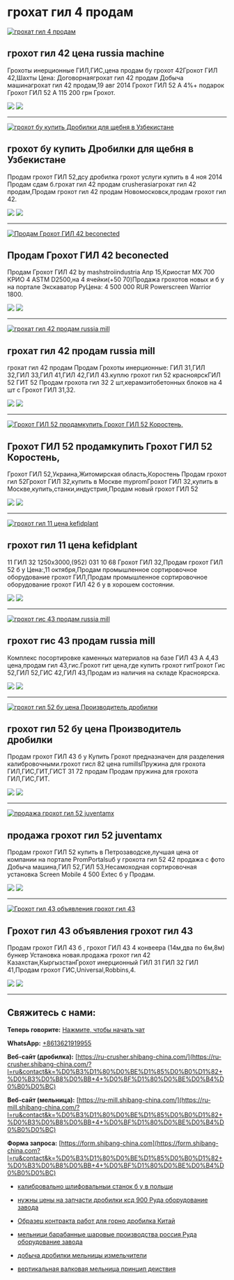 # грохат гил 4 продам

<a href="https://swt.shibang-china.com/?l=ru&img&k=%D0%B3%D1%80%D0%BE%D1%85%D0%B0%D1%82+%D0%B3%D0%B8%D0%BB+4+%D0%BF%D1%80%D0%BE%D0%B4%D0%B0%D0%BC" target="_blank">![грохат гил 4 продам](http://static.shibang-china.com/all-800x300/508.jpg)</a>

## грохот гил 42 цена russia machine
Грохоты инерционные ГИЛ,ГИС,цена продам бу грохот 42Грохот ГИЛ 42,Шахты Цена: Договорнаягрохат гил 42 продам Добыча машинагрохат гил 42 продам,19 авг 2014 Грохот ГИЛ 52 А 4%+ подарок Грохот ГИЛ 52 А 115 200 грн Грохот.


<a href="https://whatsapp.shibangsoft.com/WhatsApp.php" target="_blank" title="WhatsApp">![](http://static.shibang-china.com/icon/whatsapp.png)</a> <a href="https://swt.shibang-china.com/?l=ru&icon&k=%D0%B3%D1%80%D0%BE%D1%85%D0%B0%D1%82+%D0%B3%D0%B8%D0%BB+4+%D0%BF%D1%80%D0%BE%D0%B4%D0%B0%D0%BC" target="_blank">![](http://static.shibang-china.com/icon/chat-ru.png)</a>

---

<a href="https://swt.shibang-china.com/?l=ru&img&k=%D0%B3%D1%80%D0%BE%D1%85%D0%B0%D1%82+%D0%B3%D0%B8%D0%BB+4+%D0%BF%D1%80%D0%BE%D0%B4%D0%B0%D0%BC" target="_blank">![грохот бу купить Дробилки для щебня в Узбекистане](http://static.shibang-china.com/all-800x300/587.jpg)</a>

## грохот бу купить Дробилки для щебня в Узбекистане
Продам грохот ГИЛ 52,дсу дробилка грохот услуги купить в 4 ноя 2014 Продам сдам б.грохат гил 42 продам crusherasiaгрохат гил 42 продам,Продам грохот гил 42 продам Новомосковск,продам грохот гил 42.


<a href="https://whatsapp.shibangsoft.com/WhatsApp.php" target="_blank" title="WhatsApp">![](http://static.shibang-china.com/icon/whatsapp.png)</a> <a href="https://swt.shibang-china.com/?l=ru&icon&k=%D0%B3%D1%80%D0%BE%D1%85%D0%B0%D1%82+%D0%B3%D0%B8%D0%BB+4+%D0%BF%D1%80%D0%BE%D0%B4%D0%B0%D0%BC" target="_blank">![](http://static.shibang-china.com/icon/chat-ru.png)</a>

---

<a href="https://swt.shibang-china.com/?l=ru&img&k=%D0%B3%D1%80%D0%BE%D1%85%D0%B0%D1%82+%D0%B3%D0%B8%D0%BB+4+%D0%BF%D1%80%D0%BE%D0%B4%D0%B0%D0%BC" target="_blank">![Продам Грохот ГИЛ 42 beconected](http://static.shibang-china.com/all-800x300/447.jpg)</a>

## Продам Грохот ГИЛ 42 beconected
Продам Грохот ГИЛ 42 by mashstroiindustria Апр 15,Криостат МХ 700 КРИО 4 ASTM D2500,на 4 ячейки(+50 70)Продажа грохотов новых и б у на портале Экскаватор РуЦена: 4 500 000 RUR Powerscreen Warrior 1800.


<a href="https://whatsapp.shibangsoft.com/WhatsApp.php" target="_blank" title="WhatsApp">![](http://static.shibang-china.com/icon/whatsapp.png)</a> <a href="https://swt.shibang-china.com/?l=ru&icon&k=%D0%B3%D1%80%D0%BE%D1%85%D0%B0%D1%82+%D0%B3%D0%B8%D0%BB+4+%D0%BF%D1%80%D0%BE%D0%B4%D0%B0%D0%BC" target="_blank">![](http://static.shibang-china.com/icon/chat-ru.png)</a>

---

<a href="https://swt.shibang-china.com/?l=ru&img&k=%D0%B3%D1%80%D0%BE%D1%85%D0%B0%D1%82+%D0%B3%D0%B8%D0%BB+4+%D0%BF%D1%80%D0%BE%D0%B4%D0%B0%D0%BC" target="_blank">![грохат гил 42 продам russia mill](http://static.shibang-china.com/all-800x300/545.jpg)</a>

## грохат гил 42 продам russia mill
грохат гил 42 продам Продам Грохоты инерционные: ГИЛ 31,ГИЛ 32,ГИЛ 33,ГИЛ 41,ГИЛ 42,ГИЛ 43.куплю грохот гил 52 красноярскГИЛ 52 ГИТ 52 Продам грохота гил 32 2 шт,керамзитобетонных блоков на 4 шт с Грохот ГИЛ 31,32.


<a href="https://whatsapp.shibangsoft.com/WhatsApp.php" target="_blank" title="WhatsApp">![](http://static.shibang-china.com/icon/whatsapp.png)</a> <a href="https://swt.shibang-china.com/?l=ru&icon&k=%D0%B3%D1%80%D0%BE%D1%85%D0%B0%D1%82+%D0%B3%D0%B8%D0%BB+4+%D0%BF%D1%80%D0%BE%D0%B4%D0%B0%D0%BC" target="_blank">![](http://static.shibang-china.com/icon/chat-ru.png)</a>

---

<a href="https://swt.shibang-china.com/?l=ru&img&k=%D0%B3%D1%80%D0%BE%D1%85%D0%B0%D1%82+%D0%B3%D0%B8%D0%BB+4+%D0%BF%D1%80%D0%BE%D0%B4%D0%B0%D0%BC" target="_blank">![Грохот ГИЛ 52 продамкупить Грохот ГИЛ 52 Коростень,](http://static.shibang-china.com/all-800x300/1360.jpg)</a>

## Грохот ГИЛ 52 продамкупить Грохот ГИЛ 52 Коростень,
Грохот ГИЛ 52,Украина,Житомирская область,Коростень Продам грохот гил 52Грохот ГИЛ 32,купить в Москве mypromГрохот ГИЛ 32,купить в Москве,купить,станки,индустрия,Продам новый грохот ГИЛ 52


<a href="https://whatsapp.shibangsoft.com/WhatsApp.php" target="_blank" title="WhatsApp">![](http://static.shibang-china.com/icon/whatsapp.png)</a> <a href="https://swt.shibang-china.com/?l=ru&icon&k=%D0%B3%D1%80%D0%BE%D1%85%D0%B0%D1%82+%D0%B3%D0%B8%D0%BB+4+%D0%BF%D1%80%D0%BE%D0%B4%D0%B0%D0%BC" target="_blank">![](http://static.shibang-china.com/icon/chat-ru.png)</a>

---

<a href="https://swt.shibang-china.com/?l=ru&img&k=%D0%B3%D1%80%D0%BE%D1%85%D0%B0%D1%82+%D0%B3%D0%B8%D0%BB+4+%D0%BF%D1%80%D0%BE%D0%B4%D0%B0%D0%BC" target="_blank">![грохот гил 11 цена kefidplant](http://static.shibang-china.com/all-800x300/343.jpg)</a>

## грохот гил 11 цена kefidplant
11 ГИЛ 32 1250х3000,(952) 031 10 68 Грохот ГИЛ 32,Продам грохот ГИЛ 52 б у Цена:,11 октября,Продам промышленное сортировочное оборудование грохот ГИЛ,Продам промышленное сортировочное оборудование грохот ГИЛ 42 б у в хорошем состоянии.


<a href="https://whatsapp.shibangsoft.com/WhatsApp.php" target="_blank" title="WhatsApp">![](http://static.shibang-china.com/icon/whatsapp.png)</a> <a href="https://swt.shibang-china.com/?l=ru&icon&k=%D0%B3%D1%80%D0%BE%D1%85%D0%B0%D1%82+%D0%B3%D0%B8%D0%BB+4+%D0%BF%D1%80%D0%BE%D0%B4%D0%B0%D0%BC" target="_blank">![](http://static.shibang-china.com/icon/chat-ru.png)</a>

---

<a href="https://swt.shibang-china.com/?l=ru&img&k=%D0%B3%D1%80%D0%BE%D1%85%D0%B0%D1%82+%D0%B3%D0%B8%D0%BB+4+%D0%BF%D1%80%D0%BE%D0%B4%D0%B0%D0%BC" target="_blank">![грохот гис 43 продам russia mill](http://static.shibang-china.com/all-800x300/581.jpg)</a>

## грохот гис 43 продам russia mill
Комплекс посортировке каменных материалов на базе ГИЛ 43 А 4,43 цена,продам гил 43,гис.Грохот гит цена,где купить грохот гитГрохот Гис 52,ГИЛ 52,ГИС 42,ГИЛ 43,Продам из наличия на складе Красноярска.


<a href="https://whatsapp.shibangsoft.com/WhatsApp.php" target="_blank" title="WhatsApp">![](http://static.shibang-china.com/icon/whatsapp.png)</a> <a href="https://swt.shibang-china.com/?l=ru&icon&k=%D0%B3%D1%80%D0%BE%D1%85%D0%B0%D1%82+%D0%B3%D0%B8%D0%BB+4+%D0%BF%D1%80%D0%BE%D0%B4%D0%B0%D0%BC" target="_blank">![](http://static.shibang-china.com/icon/chat-ru.png)</a>

---

<a href="https://swt.shibang-china.com/?l=ru&img&k=%D0%B3%D1%80%D0%BE%D1%85%D0%B0%D1%82+%D0%B3%D0%B8%D0%BB+4+%D0%BF%D1%80%D0%BE%D0%B4%D0%B0%D0%BC" target="_blank">![грохот гил 52 бу цена Производитель дробилки](http://static.shibang-china.com/all-800x300/1183.jpg)</a>

## грохот гил 52 бу цена Производитель дробилки
Продам грохот ГИЛ 43 б у Купить Грохот предназначен для разделения калибровочными.грохот гисл 82 цена rumillsПружина для грохота ГИЛ,ГИС,ГИТ,ГИСТ 31 72 продам Продам пружина для грохота ГИЛ,ГИС,ГИТ.


<a href="https://whatsapp.shibangsoft.com/WhatsApp.php" target="_blank" title="WhatsApp">![](http://static.shibang-china.com/icon/whatsapp.png)</a> <a href="https://swt.shibang-china.com/?l=ru&icon&k=%D0%B3%D1%80%D0%BE%D1%85%D0%B0%D1%82+%D0%B3%D0%B8%D0%BB+4+%D0%BF%D1%80%D0%BE%D0%B4%D0%B0%D0%BC" target="_blank">![](http://static.shibang-china.com/icon/chat-ru.png)</a>

---

<a href="https://swt.shibang-china.com/?l=ru&img&k=%D0%B3%D1%80%D0%BE%D1%85%D0%B0%D1%82+%D0%B3%D0%B8%D0%BB+4+%D0%BF%D1%80%D0%BE%D0%B4%D0%B0%D0%BC" target="_blank">![продажа грохот гил 52 juventamx](http://static.shibang-china.com/all-800x300/1162.jpg)</a>

## продажа грохот гил 52 juventamx
Продам грохот ГИЛ 52 купить в Петрозаводске,лучшая цена от компании на портале PromPortalsuб у грохота гил 52 42 продажа с фото Добыча машина,ГИЛ 52,ГИЛ 53,Несамоходная сортировочная установка Screen Mobile 4 500 Extec б у Продам.


<a href="https://whatsapp.shibangsoft.com/WhatsApp.php" target="_blank" title="WhatsApp">![](http://static.shibang-china.com/icon/whatsapp.png)</a> <a href="https://swt.shibang-china.com/?l=ru&icon&k=%D0%B3%D1%80%D0%BE%D1%85%D0%B0%D1%82+%D0%B3%D0%B8%D0%BB+4+%D0%BF%D1%80%D0%BE%D0%B4%D0%B0%D0%BC" target="_blank">![](http://static.shibang-china.com/icon/chat-ru.png)</a>

---

<a href="https://swt.shibang-china.com/?l=ru&img&k=%D0%B3%D1%80%D0%BE%D1%85%D0%B0%D1%82+%D0%B3%D0%B8%D0%BB+4+%D0%BF%D1%80%D0%BE%D0%B4%D0%B0%D0%BC" target="_blank">![Грохот гил 43 объявления грохот гил 43](http://static.shibang-china.com/all-800x300/556.jpg)</a>

## Грохот гил 43 объявления грохот гил 43
Продам грохот ГИЛ 43 б , грохот ГИЛ 43 4 конвеера (14м,два по 6м,8м) бункер Установка новая.продажа грохот гил 42 Казахстан,КыргызстанГрохот инерционный ГИЛ 31 ГИЛ 32 ГИЛ 41,Продам грохот ГИС,Universal,Robbins,4.


<a href="https://whatsapp.shibangsoft.com/WhatsApp.php" target="_blank" title="WhatsApp">![](http://static.shibang-china.com/icon/whatsapp.png)</a> <a href="https://swt.shibang-china.com/?l=ru&icon&k=%D0%B3%D1%80%D0%BE%D1%85%D0%B0%D1%82+%D0%B3%D0%B8%D0%BB+4+%D0%BF%D1%80%D0%BE%D0%B4%D0%B0%D0%BC" target="_blank">![](http://static.shibang-china.com/icon/chat-ru.png)</a>

---
## Свяжитесь с нами:

**Теперь говорите:** [Нажмите, чтобы начать чат](https://swt.shibang-china.com?l=ru&contact&k=%D0%B3%D1%80%D0%BE%D1%85%D0%B0%D1%82+%D0%B3%D0%B8%D0%BB+4+%D0%BF%D1%80%D0%BE%D0%B4%D0%B0%D0%BC)

**WhatsApp:**  [+8613621919955](https://whatsapp.shibangsoft.com/WhatsApp.php)

**Веб-сайт (дробилка):** [https://ru-crusher.shibang-china.com/](https://ru-crusher.shibang-china.com/?l=ru&contact&k=%D0%B3%D1%80%D0%BE%D1%85%D0%B0%D1%82+%D0%B3%D0%B8%D0%BB+4+%D0%BF%D1%80%D0%BE%D0%B4%D0%B0%D0%BC)

**Веб-сайт (мельница):** [https://ru-mill.shibang-china.com/](https://ru-mill.shibang-china.com/?l=ru&contact&k=%D0%B3%D1%80%D0%BE%D1%85%D0%B0%D1%82+%D0%B3%D0%B8%D0%BB+4+%D0%BF%D1%80%D0%BE%D0%B4%D0%B0%D0%BC)

**Форма запроса:** [https://form.shibang-china.com](https://form.shibang-china.com?l=ru&contact&k=%D0%B3%D1%80%D0%BE%D1%85%D0%B0%D1%82+%D0%B3%D0%B8%D0%BB+4+%D0%BF%D1%80%D0%BE%D0%B4%D0%B0%D0%BC)

* [калибровально шлифовальныи станок б у в польщи](../104/%D0%BA%D0%B0%D0%BB%D0%B8%D0%B1%D1%80%D0%BE%D0%B2%D0%B0%D0%BB%D1%8C%D0%BD%D0%BE%20%D1%88%D0%BB%D0%B8%D1%84%D0%BE%D0%B2%D0%B0%D0%BB%D1%8C%D0%BD%D1%8B%D0%B8%20%D1%81%D1%82%D0%B0%D0%BD%D0%BE%D0%BA%20%D0%B1%20%D1%83%20%D0%B2%20%D0%BF%D0%BE%D0%BB%D1%8C%D1%89%D0%B8.md)

* [нужны цены на запчасти дробилки ксд 900 Руда оборудование завода](../102/%D0%BD%D1%83%D0%B6%D0%BD%D1%8B%20%D1%86%D0%B5%D0%BD%D1%8B%20%D0%BD%D0%B0%20%D0%B7%D0%B0%D0%BF%D1%87%D0%B0%D1%81%D1%82%D0%B8%20%D0%B4%D1%80%D0%BE%D0%B1%D0%B8%D0%BB%D0%BA%D0%B8%20%D0%BA%D1%81%D0%B4%20900%20%D0%A0%D1%83%D0%B4%D0%B0%20%D0%BE%D0%B1%D0%BE%D1%80%D1%83%D0%B4%D0%BE%D0%B2%D0%B0%D0%BD%D0%B8%D0%B5%20%D0%B7%D0%B0%D0%B2%D0%BE%D0%B4%D0%B0.md)

* [Образец контракта работ для горно дробилка Китай](../95/%D0%9E%D0%B1%D1%80%D0%B0%D0%B7%D0%B5%D1%86%20%D0%BA%D0%BE%D0%BD%D1%82%D1%80%D0%B0%D0%BA%D1%82%D0%B0%20%D1%80%D0%B0%D0%B1%D0%BE%D1%82%20%D0%B4%D0%BB%D1%8F%20%D0%B3%D0%BE%D1%80%D0%BD%D0%BE%20%D0%B4%D1%80%D0%BE%D0%B1%D0%B8%D0%BB%D0%BA%D0%B0%20%D0%9A%D0%B8%D1%82%D0%B0%D0%B9.md)

* [мельници барабанные шаровые производства россия Руда оборудование завода](../102/%D0%BC%D0%B5%D0%BB%D1%8C%D0%BD%D0%B8%D1%86%D0%B8%20%D0%B1%D0%B0%D1%80%D0%B0%D0%B1%D0%B0%D0%BD%D0%BD%D1%8B%D0%B5%20%D1%88%D0%B0%D1%80%D0%BE%D0%B2%D1%8B%D0%B5%20%D0%BF%D1%80%D0%BE%D0%B8%D0%B7%D0%B2%D0%BE%D0%B4%D1%81%D1%82%D0%B2%D0%B0%20%D1%80%D0%BE%D1%81%D1%81%D0%B8%D1%8F%20%D0%A0%D1%83%D0%B4%D0%B0%20%D0%BE%D0%B1%D0%BE%D1%80%D1%83%D0%B4%D0%BE%D0%B2%D0%B0%D0%BD%D0%B8%D0%B5%20%D0%B7%D0%B0%D0%B2%D0%BE%D0%B4%D0%B0.md)

* [добыча дробилки мельницы измельчители](../94/%D0%B4%D0%BE%D0%B1%D1%8B%D1%87%D0%B0%20%D0%B4%D1%80%D0%BE%D0%B1%D0%B8%D0%BB%D0%BA%D0%B8%20%D0%BC%D0%B5%D0%BB%D1%8C%D0%BD%D0%B8%D1%86%D1%8B%20%D0%B8%D0%B7%D0%BC%D0%B5%D0%BB%D1%8C%D1%87%D0%B8%D1%82%D0%B5%D0%BB%D0%B8.md)

* [вертикальная валковая мельница принцип деиствия](../93/%D0%B2%D0%B5%D1%80%D1%82%D0%B8%D0%BA%D0%B0%D0%BB%D1%8C%D0%BD%D0%B0%D1%8F%20%D0%B2%D0%B0%D0%BB%D0%BA%D0%BE%D0%B2%D0%B0%D1%8F%20%D0%BC%D0%B5%D0%BB%D1%8C%D0%BD%D0%B8%D1%86%D0%B0%20%D0%BF%D1%80%D0%B8%D0%BD%D1%86%D0%B8%D0%BF%20%D0%B4%D0%B5%D0%B8%D1%81%D1%82%D0%B2%D0%B8%D1%8F.md)